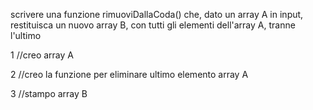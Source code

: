 scrivere una funzione rimuoviDallaCoda() che, dato un array A in input, restituisca un nuovo array B, con tutti gli elementi dell'array A, tranne l'ultimo

1 //creo array A

2 //creo la funzione per eliminare ultimo elemento array A

3 //stampo array B